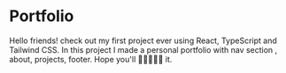 # Portfolio
Hello friends! check out my first project ever using React, TypeScript and Tailwind CSS. In this project I made a personal portfolio with nav section , about, projects, footer. Hope you'll 🥰🥰🥰🥰🥰 it.
